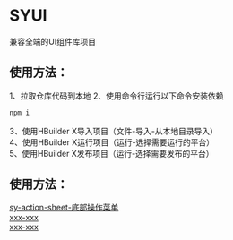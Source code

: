 SYUI
===========================
兼容全端的UI组件库项目

使用方法：
---------------------------
1、拉取仓库代码到本地
2、使用命令行运行以下命令安装依赖
```js
npm i
```
3、使用HBuilder X导入项目（文件-导入-从本地目录导入）<br>
4、使用HBuilder X运行项目（运行-选择需要运行的平台）<br>
5、使用HBuilder X发布项目（运行-选择需要发布的平台）<br>

使用方法：
---------------------------
[sy-action-sheet-底部操作菜单](https://github.com/i-yxs/sy-ui/tree/main/components/sy-ui/components/sy-action-sheet/README.md)<br>
[xxx-xxx](https://github.com/i-yxs/sy-ui/tree/main/components/sy-ui/components/xxx/README.md)<br>
[xxx-xxx](https://github.com/i-yxs/sy-ui/tree/main/components/sy-ui/components/xxx/README.md)<br>

